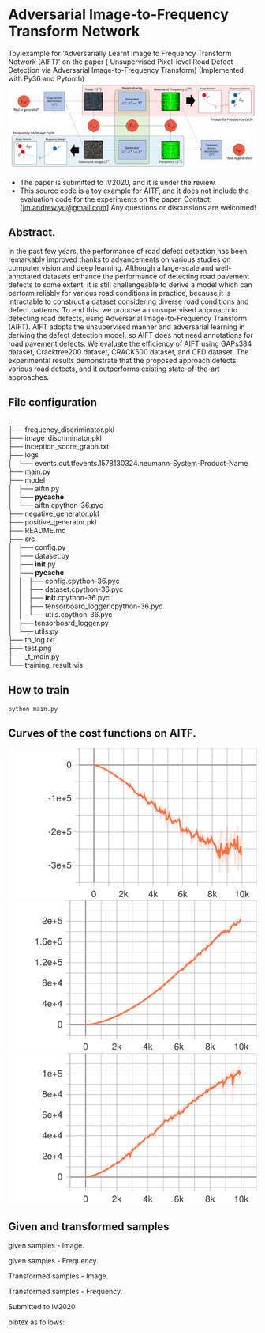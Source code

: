 # Adversarial Image-to-Frequency Transform Network
Toy example for 'Adversarially Learnt Image to Frequency Transform Network (AIFT)' on the paper (
Unsupervised Pixel-level Road Defect Detection via Adversarial Image-to-Frequency Transform) (Implemented with Py36 and Pytorch)
![](readme/test.png)


* The paper is submitted to IV2020, and it is under the review.
* This source code is a toy example for AITF, and it does not include the evaluation code for the experiments on the paper.
Contact: [jm.andrew.yu@gmail.com] Any questions or discussions are welcomed! 


## Abstract.
In the past few years, the performance of road defect detection has been remarkably improved thanks to advancements on various studies on computer vision and deep learning. Although a large-scale and well-annotated datasets enhance the performance of detecting road pavement defects to some extent, it is still challengeable to derive a model which can perform reliably for various road conditions in practice, because it is intractable to construct a dataset considering diverse road conditions and defect patterns. To end this, we propose an unsupervised approach to detecting road defects, using Adversarial Image-to-Frequency Transform (AIFT). AIFT adopts the unsupervised manner and adversarial learning in deriving the defect detection model, so AIFT does not need annotations for road pavement defects. We evaluate the efficiency of AIFT using GAPs384 dataset, Cracktree200 dataset, CRACK500 dataset, and CFD dataset. The experimental results demonstrate that the proposed approach detects various road detects, and it outperforms existing state-of-the-art approaches.

## File configuration
.<br>
├── frequency_discriminator.pkl<br>
├── image_discriminator.pkl<br>
├── inception_score_graph.txt<br>
├── logs<br>
│   └── events.out.tfevents.1578130324.neumann-System-Product-Name<br>
├── main.py<br>
├── model<br>
│   ├── aiftn.py<br>
│   └── __pycache__<br>
│       └── aiftn.cpython-36.pyc<br>
├── negative_generator.pkl<br>
├── positive_generator.pkl<br>
├── README.md<br>
├── src<br>
│   ├── config.py<br>
│   ├── dataset.py<br>
│   ├── __init__.py<br>
│   ├── __pycache__<br>
│   │   ├── config.cpython-36.pyc<br>
│   │   ├── dataset.cpython-36.pyc<br>
│   │   ├── __init__.cpython-36.pyc<br>
│   │   ├── tensorboard_logger.cpython-36.pyc<br>
│   │   └── utils.cpython-36.pyc<br>
│   ├── tensorboard_logger.py<br>
│   └── utils.py<br>
├── tb_log.txt<br>
├── test.png<br>
├── _t_main.py<br>
└── training_result_vis<br>


## How to train
~~~
python main.py
~~~


## Curves of the cost functions on AITF.
![](readme/loss_d.svg)
![](readme/loss_gn.svg)
![](readme/loss_gp.svg)



## Given and transformed samples
given samples - Image.

given samples - Frequency.

Transformed samples - Image.

Transformed samples - Frequency.


Submitted to IV2020


bibtex as follows:

